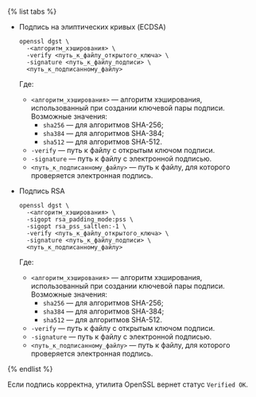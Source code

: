{% list tabs %}

- Подпись на элиптических кривых (ECDSA)

  ```(bash)
  openssl dgst \
    -<алгоритм_хэширования> \
    -verify <путь_к_файлу_открытого_ключа> \
    -signature <путь_к_файлу_подписи> \
    <путь_к_подписанному_файлу>
   ```

   Где:
   * `<алгоритм_хэширования>` — алгоритм хэширования, использованный при создании ключевой пары подписи. Возможные значения:
       * `sha256` — для алгоритмов SHA-256;
       * `sha384` — для алгоритмов SHA-384;
       * `sha512` — для алгоритмов SHA-512.
   * `-verify` — путь к файлу с открытым ключом подписи.
   * `-signature` — путь к файлу с электронной подписью.
   * `<путь_к_подписанному_файлу>` — путь к файлу, для которого проверяется электронная подпись.

- Подпись RSA

  ```(bash)
  openssl dgst \
    -<алгоритм_хэширования> \
    -sigopt rsa_padding_mode:pss \
    -sigopt rsa_pss_saltlen:-1 \
    -verify <путь_к_файлу_открытого_ключа> \
    -signature <путь_к_файлу_подписи> \
    <путь_к_подписанному_файлу>
  ```

  Где:
  * `<алгоритм_хэширования>` — алгоритм хэширования, использованный при создании ключевой пары подписи. Возможные значения:
      * `sha256` — для алгоритмов SHA-256;
      * `sha384` — для алгоритмов SHA-384;
      * `sha512` — для алгоритмов SHA-512.
  * `-verify` — путь к файлу с открытым ключом подписи.
  * `-signature` — путь к файлу с электронной подписью.
  * `<путь_к_подписанному_файлу>` — путь к файлу, для которого проверяется электронная подпись.

{% endlist %}

Если подпись корректна, утилита OpenSSL вернет статус `Verified OK`.